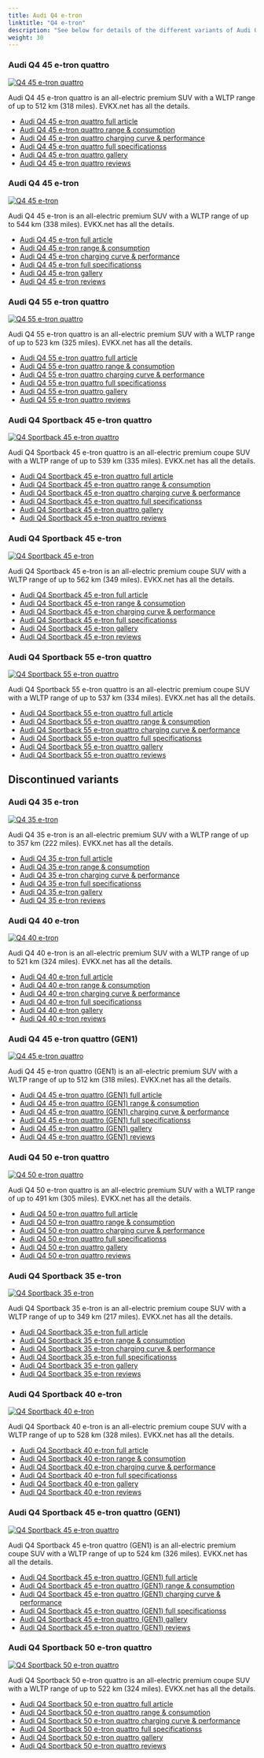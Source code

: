 ```yaml
---
title: Audi Q4 e-tron
linktitle: "Q4 e-tron"
description: "See below for details of the different variants of Audi Q4 e-tron"
weight: 30
---
```

### Audi Q4 45 e-tron quattro

<a href="q4_45_e-tron_quattro/"><img src="https://media.evkx.net/multimedia/models/audi/q4_e-tron/q4_45_e-tron_quattro/main_1_st.jpg" class="img-fluid" alt="Q4 45 e-tron quattro" ></a>

Audi Q4 45 e-tron quattro is an all-electric premium SUV with a WLTP range of up to 512 km (318 miles). EVKX.net has all the details. 

- [Audi Q4 45 e-tron quattro full article](q4_45_e-tron_quattro/)
- [Audi Q4 45 e-tron quattro range & consumption](q4_45_e-tron_quattro/rangeandconsumption/)
- [Audi Q4 45 e-tron quattro charging curve & performance](q4_45_e-tron_quattro/chargingcurve/)
- [Audi Q4 45 e-tron quattro full specificationss](q4_45_e-tron_quattro/specifications/)
- [Audi Q4 45 e-tron quattro gallery](q4_45_e-tron_quattro/gallery/)
- [Audi Q4 45 e-tron quattro reviews](q4_45_e-tron_quattro/reviews/)

### Audi Q4 45 e-tron

<a href="q4_45_e-tron/"><img src="https://media.evkx.net/multimedia/models/audi/q4_e-tron/q4_45_e-tron/main_1_st.jpg" class="img-fluid" alt="Q4 45 e-tron" ></a>

Audi Q4 45 e-tron is an all-electric premium SUV with a WLTP range of up to 544 km (338 miles). EVKX.net has all the details. 

- [Audi Q4 45 e-tron full article](q4_45_e-tron/)
- [Audi Q4 45 e-tron range & consumption](q4_45_e-tron/rangeandconsumption/)
- [Audi Q4 45 e-tron charging curve & performance](q4_45_e-tron/chargingcurve/)
- [Audi Q4 45 e-tron full specificationss](q4_45_e-tron/specifications/)
- [Audi Q4 45 e-tron gallery](q4_45_e-tron/gallery/)
- [Audi Q4 45 e-tron reviews](q4_45_e-tron/reviews/)

### Audi Q4 55 e-tron quattro

<a href="q4_55_e-tron_quattro/"><img src="https://media.evkx.net/multimedia/models/audi/q4_e-tron/q4_55_e-tron_quattro/main_1_st.jpg" class="img-fluid" alt="Q4 55 e-tron quattro" ></a>

Audi Q4 55 e-tron quattro is an all-electric premium SUV with a WLTP range of up to 523 km (325 miles). EVKX.net has all the details. 

- [Audi Q4 55 e-tron quattro full article](q4_55_e-tron_quattro/)
- [Audi Q4 55 e-tron quattro range & consumption](q4_55_e-tron_quattro/rangeandconsumption/)
- [Audi Q4 55 e-tron quattro charging curve & performance](q4_55_e-tron_quattro/chargingcurve/)
- [Audi Q4 55 e-tron quattro full specificationss](q4_55_e-tron_quattro/specifications/)
- [Audi Q4 55 e-tron quattro gallery](q4_55_e-tron_quattro/gallery/)
- [Audi Q4 55 e-tron quattro reviews](q4_55_e-tron_quattro/reviews/)

### Audi Q4 Sportback 45 e-tron quattro

<a href="q4_sportback_45_e-tron_quattro/"><img src="https://media.evkx.net/multimedia/models/audi/q4_e-tron/q4_sportback_45_e-tron_quattro/main_1_st.jpg" class="img-fluid" alt="Q4 Sportback 45 e-tron quattro" ></a>

Audi Q4 Sportback 45 e-tron quattro is an all-electric premium coupe SUV with a WLTP range of up to 539 km (335 miles). EVKX.net has all the details. 

- [Audi Q4 Sportback 45 e-tron quattro full article](q4_sportback_45_e-tron_quattro/)
- [Audi Q4 Sportback 45 e-tron quattro range & consumption](q4_sportback_45_e-tron_quattro/rangeandconsumption/)
- [Audi Q4 Sportback 45 e-tron quattro charging curve & performance](q4_sportback_45_e-tron_quattro/chargingcurve/)
- [Audi Q4 Sportback 45 e-tron quattro full specificationss](q4_sportback_45_e-tron_quattro/specifications/)
- [Audi Q4 Sportback 45 e-tron quattro gallery](q4_sportback_45_e-tron_quattro/gallery/)
- [Audi Q4 Sportback 45 e-tron quattro reviews](q4_sportback_45_e-tron_quattro/reviews/)

### Audi Q4 Sportback 45 e-tron

<a href="q4_sportback_45_e-tron/"><img src="https://media.evkx.net/multimedia/models/audi/q4_e-tron/q4_sportback_45_e-tron/main_1_st.jpg" class="img-fluid" alt="Q4 Sportback 45 e-tron" ></a>

Audi Q4 Sportback 45 e-tron is an all-electric premium coupe SUV with a WLTP range of up to 562 km (349 miles). EVKX.net has all the details. 

- [Audi Q4 Sportback 45 e-tron full article](q4_sportback_45_e-tron/)
- [Audi Q4 Sportback 45 e-tron range & consumption](q4_sportback_45_e-tron/rangeandconsumption/)
- [Audi Q4 Sportback 45 e-tron charging curve & performance](q4_sportback_45_e-tron/chargingcurve/)
- [Audi Q4 Sportback 45 e-tron full specificationss](q4_sportback_45_e-tron/specifications/)
- [Audi Q4 Sportback 45 e-tron gallery](q4_sportback_45_e-tron/gallery/)
- [Audi Q4 Sportback 45 e-tron reviews](q4_sportback_45_e-tron/reviews/)

### Audi Q4 Sportback 55 e-tron quattro

<a href="q4_sportback_55_e-tron_quattro/"><img src="https://media.evkx.net/multimedia/models/audi/q4_e-tron/q4_sportback_55_e-tron_quattro/main_1_st.jpg" class="img-fluid" alt="Q4 Sportback 55 e-tron quattro" ></a>

Audi Q4 Sportback 55 e-tron quattro is an all-electric premium coupe SUV with a WLTP range of up to 537 km (334 miles). EVKX.net has all the details. 

- [Audi Q4 Sportback 55 e-tron quattro full article](q4_sportback_55_e-tron_quattro/)
- [Audi Q4 Sportback 55 e-tron quattro range & consumption](q4_sportback_55_e-tron_quattro/rangeandconsumption/)
- [Audi Q4 Sportback 55 e-tron quattro charging curve & performance](q4_sportback_55_e-tron_quattro/chargingcurve/)
- [Audi Q4 Sportback 55 e-tron quattro full specificationss](q4_sportback_55_e-tron_quattro/specifications/)
- [Audi Q4 Sportback 55 e-tron quattro gallery](q4_sportback_55_e-tron_quattro/gallery/)
- [Audi Q4 Sportback 55 e-tron quattro reviews](q4_sportback_55_e-tron_quattro/reviews/)

## Discontinued variants

### Audi Q4 35 e-tron

<a href="q4_35_e-tron/"><img src="https://media.evkx.net/multimedia/models/audi/q4_e-tron/q4_35_e-tron/main_1_st.jpg" class="img-fluid" alt="Q4 35 e-tron" ></a>

Audi Q4 35 e-tron is an all-electric premium SUV with a WLTP range of up to 357 km (222 miles). EVKX.net has all the details. 

- [Audi Q4 35 e-tron full article](q4_35_e-tron/)
- [Audi Q4 35 e-tron range & consumption](q4_35_e-tron/rangeandconsumption/)
- [Audi Q4 35 e-tron charging curve & performance](q4_35_e-tron/chargingcurve/)
- [Audi Q4 35 e-tron full specificationss](q4_35_e-tron/specifications/)
- [Audi Q4 35 e-tron gallery](q4_35_e-tron/gallery/)
- [Audi Q4 35 e-tron reviews](q4_35_e-tron/reviews/)

### Audi Q4 40 e-tron

<a href="q4_40_e-tron/"><img src="https://media.evkx.net/multimedia/models/audi/q4_e-tron/q4_40_e-tron/main_1_st.jpg" class="img-fluid" alt="Q4 40 e-tron" ></a>

Audi Q4 40 e-tron is an all-electric premium SUV with a WLTP range of up to 521 km (324 miles). EVKX.net has all the details. 

- [Audi Q4 40 e-tron full article](q4_40_e-tron/)
- [Audi Q4 40 e-tron range & consumption](q4_40_e-tron/rangeandconsumption/)
- [Audi Q4 40 e-tron charging curve & performance](q4_40_e-tron/chargingcurve/)
- [Audi Q4 40 e-tron full specificationss](q4_40_e-tron/specifications/)
- [Audi Q4 40 e-tron gallery](q4_40_e-tron/gallery/)
- [Audi Q4 40 e-tron reviews](q4_40_e-tron/reviews/)

### Audi Q4 45 e-tron quattro (GEN1)

<a href="q4_45_e-tron_quattro_gen1/"><img src="https://media.evkx.net/multimedia/models/audi/q4_e-tron/q4_45_e-tron_quattro_gen1/main_1_st.jpg" class="img-fluid" alt="Q4 45 e-tron quattro" ></a>

Audi Q4 45 e-tron quattro (GEN1) is an all-electric premium SUV with a WLTP range of up to 512 km (318 miles). EVKX.net has all the details. 

- [Audi Q4 45 e-tron quattro (GEN1) full article](q4_45_e-tron_quattro_gen1/)
- [Audi Q4 45 e-tron quattro (GEN1) range & consumption](q4_45_e-tron_quattro_gen1/rangeandconsumption/)
- [Audi Q4 45 e-tron quattro (GEN1) charging curve & performance](q4_45_e-tron_quattro_gen1/chargingcurve/)
- [Audi Q4 45 e-tron quattro (GEN1) full specificationss](q4_45_e-tron_quattro_gen1/specifications/)
- [Audi Q4 45 e-tron quattro (GEN1) gallery](q4_45_e-tron_quattro_gen1/gallery/)
- [Audi Q4 45 e-tron quattro (GEN1) reviews](q4_45_e-tron_quattro_gen1/reviews/)

### Audi Q4 50 e-tron quattro

<a href="q4_50_e-tron_quattro/"><img src="https://media.evkx.net/multimedia/models/audi/q4_e-tron/q4_50_e-tron_quattro/main_1_st.jpg" class="img-fluid" alt="Q4 50 e-tron quattro" ></a>

Audi Q4 50 e-tron quattro is an all-electric premium SUV with a WLTP range of up to 491 km (305 miles). EVKX.net has all the details. 

- [Audi Q4 50 e-tron quattro full article](q4_50_e-tron_quattro/)
- [Audi Q4 50 e-tron quattro range & consumption](q4_50_e-tron_quattro/rangeandconsumption/)
- [Audi Q4 50 e-tron quattro charging curve & performance](q4_50_e-tron_quattro/chargingcurve/)
- [Audi Q4 50 e-tron quattro full specificationss](q4_50_e-tron_quattro/specifications/)
- [Audi Q4 50 e-tron quattro gallery](q4_50_e-tron_quattro/gallery/)
- [Audi Q4 50 e-tron quattro reviews](q4_50_e-tron_quattro/reviews/)

### Audi Q4 Sportback 35 e-tron

<a href="q4_sportback_35_e-tron/"><img src="https://media.evkx.net/multimedia/models/audi/q4_e-tron/q4_sportback_35_e-tron/main_1_st.jpg" class="img-fluid" alt="Q4 Sportback 35 e-tron" ></a>

Audi Q4 Sportback 35 e-tron is an all-electric premium coupe SUV with a WLTP range of up to 349 km (217 miles). EVKX.net has all the details. 

- [Audi Q4 Sportback 35 e-tron full article](q4_sportback_35_e-tron/)
- [Audi Q4 Sportback 35 e-tron range & consumption](q4_sportback_35_e-tron/rangeandconsumption/)
- [Audi Q4 Sportback 35 e-tron charging curve & performance](q4_sportback_35_e-tron/chargingcurve/)
- [Audi Q4 Sportback 35 e-tron full specificationss](q4_sportback_35_e-tron/specifications/)
- [Audi Q4 Sportback 35 e-tron gallery](q4_sportback_35_e-tron/gallery/)
- [Audi Q4 Sportback 35 e-tron reviews](q4_sportback_35_e-tron/reviews/)

### Audi Q4 Sportback 40 e-tron

<a href="q4_sportback_40_e-tron/"><img src="https://media.evkx.net/multimedia/models/audi/q4_e-tron/q4_sportback_40_e-tron/main_1_st.jpg" class="img-fluid" alt="Q4 Sportback 40 e-tron" ></a>

Audi Q4 Sportback 40 e-tron is an all-electric premium coupe SUV with a WLTP range of up to 528 km (328 miles). EVKX.net has all the details. 

- [Audi Q4 Sportback 40 e-tron full article](q4_sportback_40_e-tron/)
- [Audi Q4 Sportback 40 e-tron range & consumption](q4_sportback_40_e-tron/rangeandconsumption/)
- [Audi Q4 Sportback 40 e-tron charging curve & performance](q4_sportback_40_e-tron/chargingcurve/)
- [Audi Q4 Sportback 40 e-tron full specificationss](q4_sportback_40_e-tron/specifications/)
- [Audi Q4 Sportback 40 e-tron gallery](q4_sportback_40_e-tron/gallery/)
- [Audi Q4 Sportback 40 e-tron reviews](q4_sportback_40_e-tron/reviews/)

### Audi Q4 Sportback 45 e-tron quattro (GEN1)

<a href="q4_sportback_45_e-tron_quattro_gen1/"><img src="https://media.evkx.net/multimedia/models/audi/q4_e-tron/q4_sportback_45_e-tron_quattro_gen1/main_1_st.jpg" class="img-fluid" alt="Q4 Sportback 45 e-tron quattro" ></a>

Audi Q4 Sportback 45 e-tron quattro (GEN1) is an all-electric premium coupe SUV with a WLTP range of up to 524 km (326 miles). EVKX.net has all the details. 

- [Audi Q4 Sportback 45 e-tron quattro (GEN1) full article](q4_sportback_45_e-tron_quattro_gen1/)
- [Audi Q4 Sportback 45 e-tron quattro (GEN1) range & consumption](q4_sportback_45_e-tron_quattro_gen1/rangeandconsumption/)
- [Audi Q4 Sportback 45 e-tron quattro (GEN1) charging curve & performance](q4_sportback_45_e-tron_quattro_gen1/chargingcurve/)
- [Audi Q4 Sportback 45 e-tron quattro (GEN1) full specificationss](q4_sportback_45_e-tron_quattro_gen1/specifications/)
- [Audi Q4 Sportback 45 e-tron quattro (GEN1) gallery](q4_sportback_45_e-tron_quattro_gen1/gallery/)
- [Audi Q4 Sportback 45 e-tron quattro (GEN1) reviews](q4_sportback_45_e-tron_quattro_gen1/reviews/)

### Audi Q4 Sportback 50 e-tron quattro

<a href="q4_sportback_50_e-tron_quattro/"><img src="https://media.evkx.net/multimedia/models/audi/q4_e-tron/q4_sportback_50_e-tron_quattro/main_1_st.jpg" class="img-fluid" alt="Q4 Sportback 50 e-tron quattro" ></a>

Audi Q4 Sportback 50 e-tron quattro is an all-electric premium coupe SUV with a WLTP range of up to 522 km (324 miles). EVKX.net has all the details. 

- [Audi Q4 Sportback 50 e-tron quattro full article](q4_sportback_50_e-tron_quattro/)
- [Audi Q4 Sportback 50 e-tron quattro range & consumption](q4_sportback_50_e-tron_quattro/rangeandconsumption/)
- [Audi Q4 Sportback 50 e-tron quattro charging curve & performance](q4_sportback_50_e-tron_quattro/chargingcurve/)
- [Audi Q4 Sportback 50 e-tron quattro full specificationss](q4_sportback_50_e-tron_quattro/specifications/)
- [Audi Q4 Sportback 50 e-tron quattro gallery](q4_sportback_50_e-tron_quattro/gallery/)
- [Audi Q4 Sportback 50 e-tron quattro reviews](q4_sportback_50_e-tron_quattro/reviews/)

